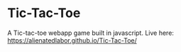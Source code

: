 # Tic-Tac-Toe

A Tic-tac-toe webapp game built in javascript.
Live here: https://alienatedlabor.github.io/Tic-Tac-Toe/

